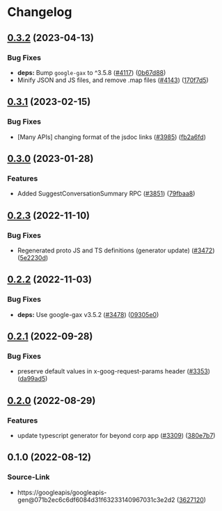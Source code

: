 # Changelog

## [0.3.2](https://github.com/googleapis/google-cloud-node/compare/clientconnectorservices-v0.3.1...clientconnectorservices-v0.3.2) (2023-04-13)


### Bug Fixes

* **deps:** Bump `google-gax` to ^3.5.8 ([#4117](https://github.com/googleapis/google-cloud-node/issues/4117)) ([0b67d88](https://github.com/googleapis/google-cloud-node/commit/0b67d883963643ce1b4f6d2ccd3e8d37adf6e029))
* Minify JSON and JS files, and remove .map files ([#4143](https://github.com/googleapis/google-cloud-node/issues/4143)) ([170f7d5](https://github.com/googleapis/google-cloud-node/commit/170f7d57b8fd344d182a8e758867b8124722eebc))

## [0.3.1](https://github.com/googleapis/google-cloud-node/compare/clientconnectorservices-v0.3.0...clientconnectorservices-v0.3.1) (2023-02-15)


### Bug Fixes

* [Many APIs] changing format of the jsdoc links ([#3985](https://github.com/googleapis/google-cloud-node/issues/3985)) ([fb2a6fd](https://github.com/googleapis/google-cloud-node/commit/fb2a6fdbd9dcf2ae91b3767629d71f0970d0712c))

## [0.3.0](https://github.com/googleapis/google-cloud-node/compare/clientconnectorservices-v0.2.3...clientconnectorservices-v0.3.0) (2023-01-28)


### Features

* Added SuggestConversationSummary RPC ([#3851](https://github.com/googleapis/google-cloud-node/issues/3851)) ([79fbaa8](https://github.com/googleapis/google-cloud-node/commit/79fbaa833d08738fa37aa37158ddb5b1c91710e1))

## [0.2.3](https://github.com/googleapis/google-cloud-node/compare/clientconnectorservices-v0.2.2...clientconnectorservices-v0.2.3) (2022-11-10)


### Bug Fixes

* Regenerated proto JS and TS definitions (generator update) ([#3472](https://github.com/googleapis/google-cloud-node/issues/3472)) ([5e2230d](https://github.com/googleapis/google-cloud-node/commit/5e2230dfc4302bb2ac9628ff4200eb46509e103d))

## [0.2.2](https://github.com/googleapis/google-cloud-node/compare/clientconnectorservices-v0.2.1...clientconnectorservices-v0.2.2) (2022-11-03)


### Bug Fixes

* **deps:** Use google-gax v3.5.2 ([#3478](https://github.com/googleapis/google-cloud-node/issues/3478)) ([09305e0](https://github.com/googleapis/google-cloud-node/commit/09305e06548b89dc17bb3d3167e2d1e69588caa4))

## [0.2.1](https://github.com/googleapis/google-cloud-node/compare/clientconnectorservices-v0.2.0...clientconnectorservices-v0.2.1) (2022-09-28)


### Bug Fixes

* preserve default values in x-goog-request-params header ([#3353](https://github.com/googleapis/google-cloud-node/issues/3353)) ([da99ad5](https://github.com/googleapis/google-cloud-node/commit/da99ad57f592a504750d57fdb1c7423734fec069))

## [0.2.0](https://github.com/googleapis/google-cloud-node/compare/clientconnectorservices-v0.1.0...clientconnectorservices-v0.2.0) (2022-08-29)


### Features

* update typescript generator for beyond corp app ([#3309](https://github.com/googleapis/google-cloud-node/issues/3309)) ([380e7b7](https://github.com/googleapis/google-cloud-node/commit/380e7b70316e072f97fef0e050011d52f41262b1))

## 0.1.0 (2022-08-12)


### Source-Link

* https://googleapis/googleapis-gen@071b2ec6c6df6084d31f63233140967031c3e2d2 ([3627120](https://github.com/googleapis/google-cloud-node/commit/3627120b2617d0ceba2dc676acc6333875835665))
